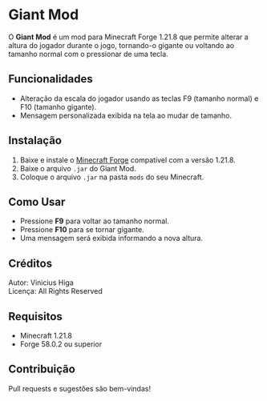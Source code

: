 # Giant Mod

O **Giant Mod** é um mod para Minecraft Forge 1.21.8 que permite alterar a altura do jogador durante o jogo, tornando-o gigante ou voltando ao tamanho normal com o pressionar de uma tecla.

## Funcionalidades

- Alteração da escala do jogador usando as teclas F9 (tamanho normal) e F10 (tamanho gigante).
- Mensagem personalizada exibida na tela ao mudar de tamanho.

## Instalação

1. Baixe e instale o [Minecraft Forge](https://files.minecraftforge.net/) compatível com a versão 1.21.8.
2. Baixe o arquivo `.jar` do Giant Mod.
3. Coloque o arquivo `.jar` na pasta `mods` do seu Minecraft.

## Como Usar

- Pressione **F9** para voltar ao tamanho normal.
- Pressione **F10** para se tornar gigante.
- Uma mensagem será exibida informando a nova altura.

## Créditos

Autor: Vinicius Higa  
Licença: All Rights Reserved

## Requisitos

- Minecraft 1.21.8
- Forge 58.0.2 ou superior

## Contribuição

Pull requests e sugestões são bem-vindas!
